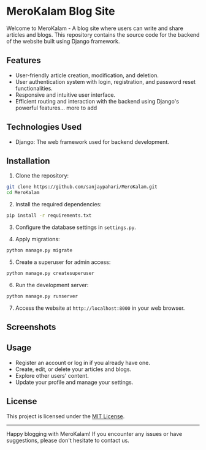 # MeroKalam Blog Site

Welcome to MeroKalam - A blog site where users can write and share articles and blogs. This repository contains the source code for the backend of the website built using Django framework.

## Features

- User-friendly article creation, modification, and deletion.
- User authentication system with login, registration, and password reset functionalities.
- Responsive and intuitive user interface.
- Efficient routing and interaction with the backend using Django's powerful features... more to add

## Technologies Used

- Django: The web framework used for backend development.

## Installation

1. Clone the repository:

```bash
git clone https://github.com/sanjaypahari/MeroKalam.git
cd MeroKalam
```

2. Install the required dependencies:

```bash
pip install -r requirements.txt
```

3. Configure the database settings in `settings.py`.

4. Apply migrations:

```bash
python manage.py migrate
```

5. Create a superuser for admin access:

```bash
python manage.py createsuperuser
```

6. Run the development server:

```bash
python manage.py runserver
```

7. Access the website at `http://localhost:8000` in your web browser.

## Screenshots


## Usage

- Register an account or log in if you already have one.
- Create, edit, or delete your articles and blogs.
- Explore other users' content.
- Update your profile and manage your settings.

## License

This project is licensed under the [MIT License](LICENSE).

---

Happy blogging with MeroKalam! If you encounter any issues or have suggestions, please don't hesitate to contact us.

